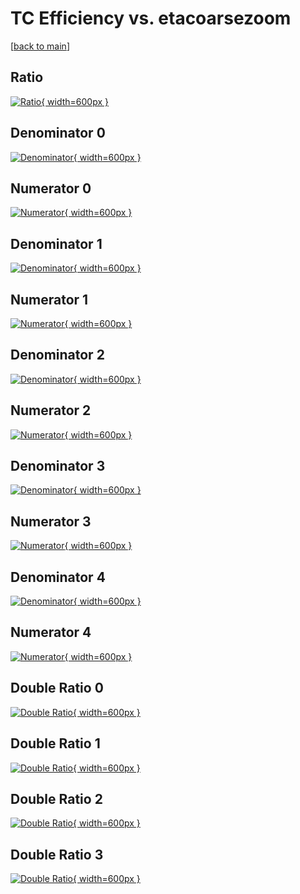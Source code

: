 # TC Efficiency vs. etacoarsezoom

[[back to main](./)]



## Ratio

[![Ratio](../mtv/var/TC_vtr_0_0_eff_etacoarsezoom.png){ width=600px }](../mtv/var/TC_vtr_0_0_eff_etacoarsezoom.pdf)

## Denominator 0

[![Denominator](../mtv/den/TC_vtr_0_0_eff_etacoarsezoom_den0.png){ width=600px }](../mtv/den/TC_vtr_0_0_eff_etacoarsezoom_den0.pdf)

## Numerator 0

[![Numerator](../mtv/num/TC_vtr_0_0_eff_etacoarsezoom_num0.png){ width=600px }](../mtv/num/TC_vtr_0_0_eff_etacoarsezoom_num0.pdf)

## Denominator 1

[![Denominator](../mtv/den/TC_vtr_0_0_eff_etacoarsezoom_den1.png){ width=600px }](../mtv/den/TC_vtr_0_0_eff_etacoarsezoom_den1.pdf)

## Numerator 1

[![Numerator](../mtv/num/TC_vtr_0_0_eff_etacoarsezoom_num1.png){ width=600px }](../mtv/num/TC_vtr_0_0_eff_etacoarsezoom_num1.pdf)

## Denominator 2

[![Denominator](../mtv/den/TC_vtr_0_0_eff_etacoarsezoom_den2.png){ width=600px }](../mtv/den/TC_vtr_0_0_eff_etacoarsezoom_den2.pdf)

## Numerator 2

[![Numerator](../mtv/num/TC_vtr_0_0_eff_etacoarsezoom_num2.png){ width=600px }](../mtv/num/TC_vtr_0_0_eff_etacoarsezoom_num2.pdf)

## Denominator 3

[![Denominator](../mtv/den/TC_vtr_0_0_eff_etacoarsezoom_den3.png){ width=600px }](../mtv/den/TC_vtr_0_0_eff_etacoarsezoom_den3.pdf)

## Numerator 3

[![Numerator](../mtv/num/TC_vtr_0_0_eff_etacoarsezoom_num3.png){ width=600px }](../mtv/num/TC_vtr_0_0_eff_etacoarsezoom_num3.pdf)

## Denominator 4

[![Denominator](../mtv/den/TC_vtr_0_0_eff_etacoarsezoom_den4.png){ width=600px }](../mtv/den/TC_vtr_0_0_eff_etacoarsezoom_den4.pdf)

## Numerator 4

[![Numerator](../mtv/num/TC_vtr_0_0_eff_etacoarsezoom_num4.png){ width=600px }](../mtv/num/TC_vtr_0_0_eff_etacoarsezoom_num4.pdf)

## Double Ratio 0

[![Double Ratio](../mtv/ratio/TC_vtr_0_0_eff_etacoarsezoom_ratio0.png){ width=600px }](../mtv/ratio/TC_vtr_0_0_eff_etacoarsezoom_ratio0.pdf)

## Double Ratio 1

[![Double Ratio](../mtv/ratio/TC_vtr_0_0_eff_etacoarsezoom_ratio1.png){ width=600px }](../mtv/ratio/TC_vtr_0_0_eff_etacoarsezoom_ratio1.pdf)

## Double Ratio 2

[![Double Ratio](../mtv/ratio/TC_vtr_0_0_eff_etacoarsezoom_ratio2.png){ width=600px }](../mtv/ratio/TC_vtr_0_0_eff_etacoarsezoom_ratio2.pdf)

## Double Ratio 3

[![Double Ratio](../mtv/ratio/TC_vtr_0_0_eff_etacoarsezoom_ratio3.png){ width=600px }](../mtv/ratio/TC_vtr_0_0_eff_etacoarsezoom_ratio3.pdf)

